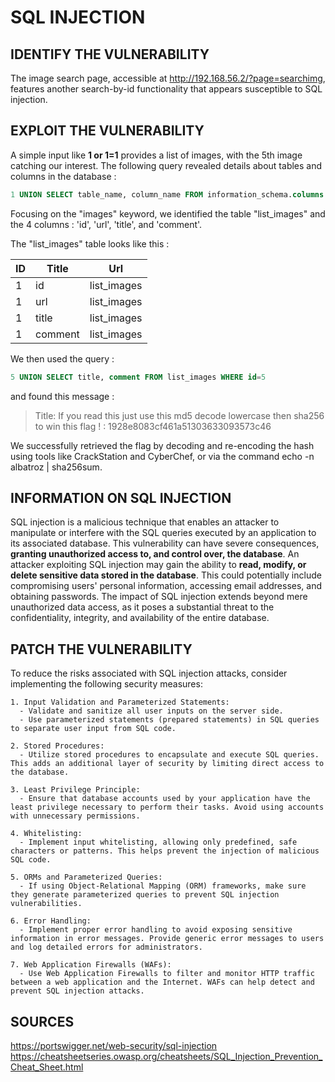 # SQL INJECTION

## IDENTIFY THE VULNERABILITY

The image search page, accessible at http://192.168.56.2/?page=searchimg, features another search-by-id functionality that appears susceptible to SQL injection.

## EXPLOIT THE VULNERABILITY

A simple input like **1 or 1=1** provides a list of images, with the 5th image catching our interest.
The following query revealed details about tables and columns in the database :

```sql
1 UNION SELECT table_name, column_name FROM information_schema.columns
```

Focusing on the "images" keyword, we identified the table "list_images" and the 4 columns : 'id', 'url', 'title', and 'comment'.

The "list_images" table looks like this :

| ID  | Title   | Url         |
| --- | ------- | ----------- |
| 1   | id      | list_images |
| 1   | url     | list_images |
| 1   | title   | list_images |
| 1   | comment | list_images |

We then used the query :

```sql
5 UNION SELECT title, comment FROM list_images WHERE id=5
```

and found this message :

> Title: If you read this just use this md5 decode lowercase then sha256 to win this flag ! : 1928e8083cf461a51303633093573c46

We successfully retrieved the flag by decoding and re-encoding the hash using tools like CrackStation and CyberChef, or via the command echo -n albatroz | sha256sum.

## INFORMATION ON SQL INJECTION

SQL injection is a malicious technique that enables an attacker to manipulate or interfere with the SQL queries executed by an application to its associated database. This vulnerability can have severe consequences, **granting unauthorized access to, and control over, the database**. An attacker exploiting SQL injection may gain the ability to **read, modify, or delete sensitive data stored in the database**. This could potentially include compromising users' personal information, accessing email addresses, and obtaining passwords. The impact of SQL injection extends beyond mere unauthorized data access, as it poses a substantial threat to the confidentiality, integrity, and availability of the entire database.

## PATCH THE VULNERABILITY

To reduce the risks associated with SQL injection attacks, consider implementing the following security measures:

    1. Input Validation and Parameterized Statements:
      - Validate and sanitize all user inputs on the server side.
      - Use parameterized statements (prepared statements) in SQL queries to separate user input from SQL code.

    2. Stored Procedures:
      - Utilize stored procedures to encapsulate and execute SQL queries. This adds an additional layer of security by limiting direct access to the database.

    3. Least Privilege Principle:
      - Ensure that database accounts used by your application have the least privilege necessary to perform their tasks. Avoid using accounts with unnecessary permissions.

    4. Whitelisting:
      - Implement input whitelisting, allowing only predefined, safe characters or patterns. This helps prevent the injection of malicious SQL code.

    5. ORMs and Parameterized Queries:
      - If using Object-Relational Mapping (ORM) frameworks, make sure they generate parameterized queries to prevent SQL injection vulnerabilities.

    6. Error Handling:
      - Implement proper error handling to avoid exposing sensitive information in error messages. Provide generic error messages to users and log detailed errors for administrators.

    7. Web Application Firewalls (WAFs):
      - Use Web Application Firewalls to filter and monitor HTTP traffic between a web application and the Internet. WAFs can help detect and prevent SQL injection attacks.

## SOURCES

https://portswigger.net/web-security/sql-injection
https://cheatsheetseries.owasp.org/cheatsheets/SQL_Injection_Prevention_Cheat_Sheet.html
